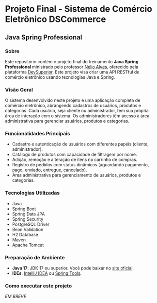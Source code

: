 #   Projeto Final - Sistema de Comércio Eletrônico DSCommerce

## Java Spring Professional


### Sobre

Este repositório contém o projeto final do treinamento **Java Spring Professional** ministrado pelo
professor [Nelio Alves](https://www.udemy.com/user/nelio-alves/), oferecido pela plataforma [DevSuperior](https://devsuperior.com.br/). Este projeto visa criar uma API RESTful de comércio
eletrônico usando tecnologias Java e Spring.

### Visão Geral
O sistema desenvolvido neste projeto é uma aplicação completa de comércio eletrônico,
abrangendo cadastros de usuários, produtos e categorias. Cada usuário, seja cliente ou administrador,
tem sua própria área de interação com o sistema. Os administradores têm acesso à área administrativa para gerenciar
usuários, produtos e categorias.


### Funcionalidades Principais

- Cadastro e autenticação de usuários com diferentes papéis (cliente, administrador).
- Catálogo de produtos com capacidade de filtragem por nome.
- Adição, remoção e alteração de itens no carrinho de compras.
- Registro de pedidos com status dinâmicos (aguardando pagamento, pago, enviado, entregue, cancelado).
- Área administrativa para gerenciamento de usuários, produtos e categorias.

### Tecnologias Utilizadas

- Java
- Spring Boot
- Spring Data JPA
- Spring Security
- PostgreSQL Driver
- Bean Validation
- H2 Database
- Maven
- Apache Tomcat

### Preparação de Ambiente
- **Java 17**: JDK 17 ou superior. Você pode baixar no [site oficial](https://www.oracle.com/java/technologies/downloads/).
- **IDEs**: [IntelliJ IDEA]() ou [Spring Tools](https://spring.io/tools).

### Como executar este projeto
_EM BREVE_
